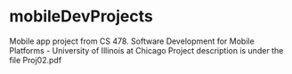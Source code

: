 # mobileDevProjects
Mobile app project from CS 478. Software Development for Mobile Platforms - University of Illinois at Chicago
Project description is under the file Proj02.pdf
